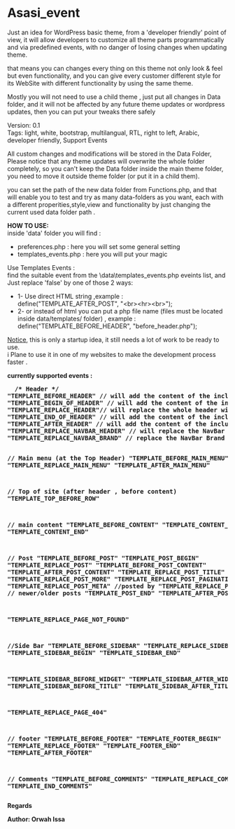 # Asasi_event
Just an idea for WordPress basic theme, from a 'developer friendly' point of view, it will allow developers to customize all theme parts programmatically and via predefined events, with no danger of losing changes when updating theme.<br>

that means you can changes every thing on this theme not only look & feel but even functionality, and you can give every customer different style for its WebSite with different functionality by using the same theme.<br>

Mostly you will not need to use a child theme , just put all changes in Data folder, and it will not be affected by any future theme updates or wordpress updates, then you can put your tweaks there safely 


Version: 0.1<br>
Tags: light, white, bootstrap, multilangual, RTL, right to left, Arabic, developer friendly, Support Events<br> 


All custom changes and modifications will be stored in the Data Folder, <br>
Please notice that any theme updates will overwrite the whole folder completely, so you can't keep the Data folder inside the main theme folder, you need to move it outside theme folder (or put it in a child them).<br>

you can set the path of the new data folder from Functions.php, and that will enable you to test and try as many data-folders as you want, each with a different properities,style,view and functionality by just changing the current used data folder path .<br>


<b>HOW TO USE:</b><br>
inside 'data' folder you will find :
- preferences.php      : here you will set some general setting 
- templates_events.php : here you will put your magic 

Use Templates Events :<br>
 find the suitable event from the \data\templates_events.php eveints list, and Just replace 'false' by one of those 2 ways: 
 * 1- Use direct HTML string ,example :<br> 
          define("TEMPLATE_AFTER_POST", "&lt;br&gt;&lt;hr&gt;&lt;br&gt;"); 
 * 2- or instead of html you can put a php file name (files must be located inside data/templates/ folder) , example :<br>
          define("TEMPLATE_BEFORE_HEADER", "before_header.php");
 
 
 
<u> Notice,</u> this is only a startup idea, it still needs a lot of work to be ready to use.<br>
 i Plane to use it in one of my websites to make the development process faster .
 
 
 <b>
 currently supported events :
<pre>  /* Header */
"TEMPLATE_BEFORE_HEADER" // will add the content of the included file before the header.
"TEMPLATE_BEGIN_OF_HEADER" // will add the content of the included file at the begining of the header. (inside the navbar class)
"TEMPLATE_REPLACE_HEADER"// will replace the whole header with the content of included file . (default header will not displayed!)
"TEMPLATE_END_OF_HEADER" // will add the content of the included file at the END of the the header. 
"TEMPLATE_AFTER_HEADER" // will add the content of the included file after the header.
"TEMPLATE_REPLACE_NAVBAR_HEADER" // will replace the NavBar Header .
"TEMPLATE_REPLACE_NAVBAR_BRAND" // replace the NavBar Brand (Site Title or Logo URL)  .

// Main menu (at the Top Header)
"TEMPLATE_BEFORE_MAIN_MENU"
"TEMPLATE_REPLACE_MAIN_MENU"
"TEMPLATE_AFTER_MAIN_MENU"

// Top of site (after header , before content)
"TEMPLATE_TOP_BEFORE_ROW"

// main content
"TEMPLATE_BEFORE_CONTENT"
"TEMPLATE_CONTENT_BEGIN"
"TEMPLATE_CONTENT_END"

// Post
"TEMPLATE_BEFORE_POST"
"TEMPLATE_POST_BEGIN"
"TEMPLATE_REPLACE_POST"
"TEMPLATE_BEFORE_POST_CONTENT"
"TEMPLATE_AFTER_POST_CONTENT"
"TEMPLATE_REPLACE_POST_TITLE"
"TEMPLATE_REPLACE_POST_MORE"
"TEMPLATE_REPLACE_POST_PAGINATION"
"TEMPLATE_REPLACE_POST_META"  //posted by
"TEMPLATE_REPLACE_POST_LINKS" // newer/older posts
"TEMPLATE_POST_END"
"TEMPLATE_AFTER_POST"

"TEMPLATE_REPLACE_PAGE_NOT_FOUND"

//Side Bar
"TEMPLATE_BEFORE_SIDEBAR"
"TEMPLATE_REPLACE_SIDEBAR"
"TEMPLATE_SIDEBAR_BEGIN"
"TEMPLATE_SIDEBAR_END"

"TEMPLATE_SIDEBAR_BEFORE_WIDGET"
"TEMPLATE_SIDEBAR_AFTER_WIDGET"
"TEMPLATE_SIDEBAR_BEFORE_TITLE"
"TEMPLATE_SIDEBAR_AFTER_TITLE"

"TEMPLATE_REPLACE_PAGE_404"

// footer
"TEMPLATE_BEFORE_FOOTER"
"TEMPLATE_FOOTER_BEGIN"
"TEMPLATE_REPLACE_FOOTER"
"TEMPLATE_FOOTER_END"
"TEMPLATE_AFTER_FOOTER"

// Comments
"TEMPLATE_BEFORE_COMMENTS"
"TEMPLATE_REPLACE_COMMENTS"
"TEMPLATE_END_COMMENTS"
 </pre>
 
 
 
Regards

Author: Orwah Issa
